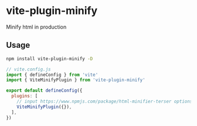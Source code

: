# vite-plugin-minify

Minify html in production

## Usage

```bash
npm install vite-plugin-minify -D
```

```js
// vite.config.js
import { defineConfig } from 'vite'
import { ViteMinifyPlugin } from 'vite-plugin-minify'

export default defineConfig({
  plugins: [
    // input https://www.npmjs.com/package/html-minifier-terser options
    ViteMinifyPlugin({}),
  ],
})
```
